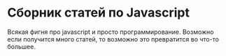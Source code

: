 # Сборник статей по Javascript

Всякая фигня про javascript и просто программирование. Возможно если получится много статей, то возможно это превратится во что-то большее.

